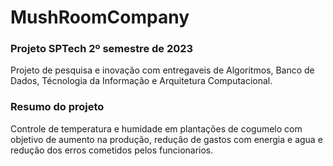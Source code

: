 
<h1>MushRoomCompany</h1>
<h3>Projeto SPTech 2º semestre de 2023</h3>
<p>Projeto de pesquisa e inovação com entregaveis de Algoritmos, Banco de Dados, Técnologia da Informação e Arquitetura Computacional.</p>

<h3>Resumo do projeto</h3>
<p>Controle de temperatura e humidade em plantações de cogumelo com objetivo de aumento na produção, redução de gastos com energia e agua e redução dos erros cometidos pelos funcionarios.</p>

